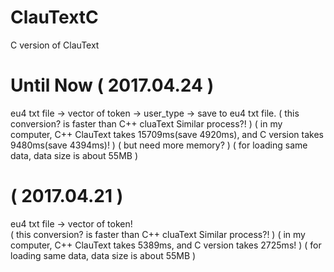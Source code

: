 # ClauTextC
C version of ClauText

# Until Now ( 2017.04.24 )
eu4 txt file -> vector of token -> user_type -> save to eu4 txt file.
( this conversion? is faster than C++ cluaText Similar process?! )
( in my computer, C++ ClauText takes 15709ms(save 4920ms), and C version takes 9480ms(save 4394ms)! )
( but need more memory? )
( for loading same data, data size is about 55MB )


# ( 2017.04.21 )
eu4 txt file -> vector of token!  
( this conversion? is faster than C++ cluaText Similar process?! )
( in my computer, C++ ClauText takes 5389ms, and C version takes 2725ms! )
( for loading same data, data size is about 55MB )

